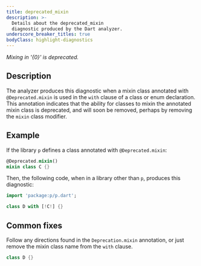 ```yaml
---
title: deprecated_mixin
description: >-
  Details about the deprecated_mixin
  diagnostic produced by the Dart analyzer.
underscore_breaker_titles: true
bodyClass: highlight-diagnostics
---
```


_Mixing in '{0}' is deprecated._

## Description

The analyzer produces this diagnostic when a mixin class annotated with
`@Deprecated.mixin` is used in the `with` clause of a class or enum
declaration. This annotation indicates that the ability for classes
to mixin the annotated mixin class is deprecated, and will soon be
removed, perhaps by removing the `mixin` class modifier.

## Example

If the library `p` defines a class annotated with `@Deprecated.mixin`:

```dart
@Deprecated.mixin()
mixin class C {}
```

Then, the following code, when in a library other than `p`, produces this
diagnostic:

```dart
import 'package:p/p.dart';

class D with [!C!] {}
```

## Common fixes

Follow any directions found in the `Deprecation.mixin` annotation, or
just remove the mixin class name from the `with` clause.

```dart
class D {}
```
